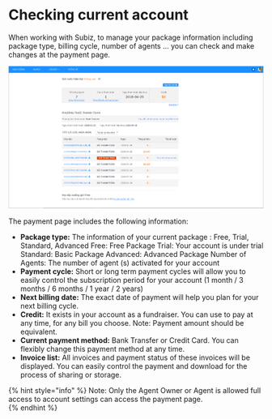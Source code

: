 # Checking current account

When working with Subiz, to manage your package information including package type, billing cycle, number of agents ... you can check and make changes at the payment page.

![Payment Page](../../.gitbook/assets/image%20%281%29.png)

The payment page includes the following information:  


* **Package type:** The information of your current package : Free, Trial, Standard, Advanced Free: Free Package Trial: Your account is under trial Standard: Basic Package Advanced: Advanced Package Number of Agents: The number of agent \(s\) activated for your account 
* **Payment cycle:** Short or long term payment cycles will allow you to easily control the subscription period for your account \(1 month / 3 months / 6 months / 1 year / 2 years\) 
* **Next billing date:** The exact date of payment will help you plan for your next billing cycle. 
* **Credit:** It exists in your account as a fundraiser. You can use to pay at any time, for any bill you choose. Note: Payment amount should be equivalent. 
* **Current payment method:** Bank Transfer or Credit Card. You can flexibly change this payment method at any time. 
* **Invoice list:** All  invoices and payment status of these invoices will be displayed. You can easily control the payment and download for the process of sharing or storage. 

{% hint style="info" %}
Note: Only the Agent Owner or Agent is allowed full access to account settings can access the payment page.  
{% endhint %}

